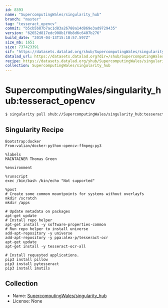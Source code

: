 ```yaml
---
id: 8393
name: "SupercomputingWales/singularity_hub"
branch: "master"
tag: "tesseract_opencv"
commit: "b5cb5b87b7ac1d83a26788a14d869e3ad9729435"
version: "62652d817edc908b1f0b8d6c6407b276"
build_date: "2019-04-13T15:18:57.597Z"
size_mb: 1651
size: 737423391
sif: "https://datasets.datalad.org/shub/SupercomputingWales/singularity_hub/tesseract_opencv/2019-04-13-b5cb5b87-62652d81/62652d817edc908b1f0b8d6c6407b276.simg"
datalad_url: https://datasets.datalad.org?dir=/shub/SupercomputingWales/singularity_hub/tesseract_opencv/2019-04-13-b5cb5b87-62652d81/
recipe: https://datasets.datalad.org/shub/SupercomputingWales/singularity_hub/tesseract_opencv/2019-04-13-b5cb5b87-62652d81/Singularity
collection: SupercomputingWales/singularity_hub
---
```


# SupercomputingWales/singularity_hub:tesseract_opencv

```bash
$ singularity pull shub://SupercomputingWales/singularity_hub:tesseract_opencv
```

## Singularity Recipe

```singularity
Bootstrap:docker  
From:valian/docker-python-opencv-ffmpeg:py3

%labels
MAINTAINER Thomas Green

%environment

%runscript
exec /bin/bash /bin/echo "Not supported"

%post
# Create some common mountpoints for systems without overlayfs
mkdir /scratch
mkdir /apps

# Update metadata on packages
apt-get update
# Install repo helper
apt-get install -y software-properties-common
# Run repo helper to install universe
add-apt-repository -y universe
add-apt-repository -y ppa:alex-p/tesseract-ocr
apt-get update
apt-get install -y tesseract-ocr-all

# Install requested applications.
pip3 install pillow
pip3 install pytesseract
pip3 install imutils
```

## Collection

 - Name: [SupercomputingWales/singularity_hub](https://github.com/SupercomputingWales/singularity_hub)
 - License: None

